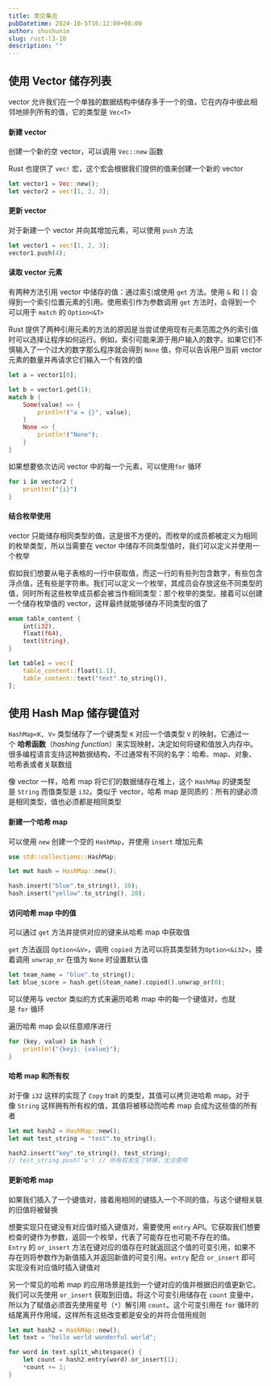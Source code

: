 ```yaml
---
title: 常见集合
pubDatetime: 2024-10-5T16:12:00+08:00
author: shushunie
slug: rust-l3-10
description: ""
---
```


## 使用 Vector 储存列表

vector 允许我们在一个单独的数据结构中储存多于一个的值，它在内存中彼此相邻地排列所有的值，它的类型是 `Vec<T>`

#### 新建 vector

创建一个新的空 vector，可以调用 `Vec::new` 函数

Rust 也提供了 `vec!` 宏，这个宏会根据我们提供的值来创建一个新的 vector

```rust
let vector1 = Vec::new();
let vector2 = vec![1, 2, 3];
```

#### 更新 vector

对于新建一个 vector 并向其增加元素，可以使用 `push` 方法

```rust
let vector1 = vec![1, 2, 3];
vector1.push(4);
```

#### 读取 vector 元素

有两种方法引用 vector 中储存的值：通过索引或使用 `get` 方法。使用 `&` 和 `[]` 会得到一个索引位置元素的引用。使用索引作为参数调用 `get` 方法时，会得到一个可以用于 `match` 的 `Option<&T>`

Rust 提供了两种引用元素的方法的原因是当尝试使用现有元素范围之外的索引值时可以选择让程序如何运行。例如，索引可能来源于用户输入的数字。如果它们不慎输入了一个过大的数字那么程序就会得到 `None` 值，你可以告诉用户当前 vector 元素的数量并再请求它们输入一个有效的值

```rust
let a = vector1[0];

let b = vector1.get(1);
match b {
    Some(value) => {
        println!("a = {}", value);
    }
    None => {
        println!("None");
    }
}
```

如果想要依次访问 vector 中的每一个元素，可以使用`for` 循环

```rust
for i in vector2 {
    println!("{i}")
}
```

#### 结合枚举使用

vector 只能储存相同类型的值，这是很不方便的。而枚举的成员都被定义为相同的枚举类型，所以当需要在 vector 中储存不同类型值时，我们可以定义并使用一个枚举

假如我们想要从电子表格的一行中获取值，而这一行的有些列包含数字，有些包含浮点值，还有些是字符串。我们可以定义一个枚举，其成员会存放这些不同类型的值，同时所有这些枚举成员都会被当作相同类型：那个枚举的类型。接着可以创建一个储存枚举值的 vector，这样最终就能够储存不同类型的值了

```rust
enum table_content {
    int(i32),
    float(f64),
    text(String),
}

let table1 = vec![
    table_content::float(1.1),
    table_content::text("text".to_string()),
];
```

## 使用 Hash Map 储存键值对

`HashMap<K, V>` 类型储存了一个键类型 `K` 对应一个值类型 `V` 的映射。它通过一个 **哈希函数**（_hashing function_）来实现映射，决定如何将键和值放入内存中。很多编程语言支持这种数据结构，不过通常有不同的名字：哈希、map、对象、哈希表或者关联数组

像 vector 一样，哈希 map 将它们的数据储存在堆上，这个 `HashMap` 的键类型是 `String` 而值类型是 `i32`。类似于 vector，哈希 map 是同质的：所有的键必须是相同类型，值也必须都是相同类型

#### 新建一个哈希 map

可以使用 `new` 创建一个空的 `HashMap`，并使用 `insert` 增加元素

```rust
use std::collections::HashMap;

let mut hash = HashMap::new();

hash.insert("blue".to_string(), 10);
hash.insert("yellow".to_string(), 20);
```

#### 访问哈希 map 中的值

可以通过 `get` 方法并提供对应的键来从哈希 map 中获取值

`get` 方法返回 `Option<&V>`，调用 `copied` 方法可以将其类型转为`Option<&i32>`，接着调用 `unwrap_or` 在值为 `None` 时设置默认值

```rust
let team_name = "blue".to_string();
let blue_score = hash.get(&team_name).copied().unwrap_or(0);
```

可以使用与 vector 类似的方式来遍历哈希 map 中的每一个键值对，也就是 `for` 循环

遍历哈希 map 会以任意顺序进行

```rust
for (key, value) in hash {
    println!("{key}: {value}");
}
```

#### 哈希 map 和所有权

对于像 `i32` 这样的实现了 `Copy` trait 的类型，其值可以拷贝进哈希 map。对于像 `String` 这样拥有所有权的值，其值将被移动而哈希 map 会成为这些值的所有者

```rust
let mut hash2 = HashMap::new();
let mut test_string = "test".to_string();

hash2.insert("key".to_string(), test_string);
// test_string.push('a') // 所有权发生了转移，无法使用
```

#### 更新哈希 map

如果我们插入了一个键值对，接着用相同的键插入一个不同的值，与这个键相关联的旧值将被替换

想要实现只在键没有对应值时插入键值对，需要使用 `entry` API。它获取我们想要检查的键作为参数，返回一个枚举，代表了可能存在也可能不存在的值。`Entry` 的 `or_insert` 方法在键对应的值存在时就返回这个值的可变引用，如果不存在则将参数作为新值插入并返回新值的可变引用。`entry` 配合 `or_insert` 即可实现没有对应值时插入键值对

另一个常见的哈希 map 的应用场景是找到一个键对应的值并根据旧的值更新它。我们可以先使用 `or_insert` 获取到旧值。将这个可变引用储存在 `count` 变量中，所以为了赋值必须首先使用星号（`*`）解引用 `count`。这个可变引用在 `for` 循环的结尾离开作用域，这样所有这些改变都是安全的并符合借用规则

```rust
let mut hash2 = HashMap::new();
let text = "hello world wonderful world";

for word in text.split_whitespace() {
    let count = hash2.entry(word).or_insert(1);
    *count += 1;
}
```
